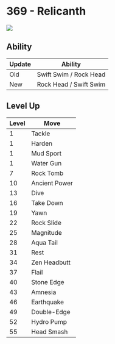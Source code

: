 # 369 - Relicanth
![][369]

## Ability

Update | Ability
---    | ---
Old    | Swift Swim / Rock Head
New    | Rock Head / Swift Swim

## Level Up

Level | Move
---   | ---
  1   | Tackle
  1   | Harden
  1   | Mud Sport
  1   | Water Gun
  7   | Rock Tomb
 10   | Ancient Power
 13   | Dive
 16   | Take Down
 19   | Yawn
 22   | Rock Slide
 25   | Magnitude
 28   | Aqua Tail
 31   | Rest
 34   | Zen Headbutt
 37   | Flail
 40   | Stone Edge
 43   | Amnesia
 46   | Earthquake
 49   | Double-Edge
 52   | Hydro Pump
 55   | Head Smash



[369]: ../img/pokemon/369.png
